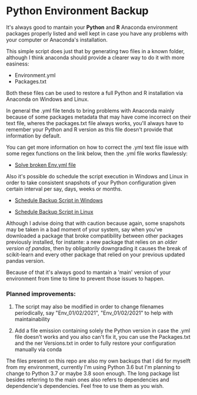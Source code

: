 # Python Environment Backup

It's always good to mantain your **Python** and **R** Anaconda environment packages properly listed and well kept in case you have any problems with your computer or Anaconda's installation.

This simple script does just that by generating two files in a known folder, although I think anaconda should provide a clearer way to do it with more easiness:

* Environment.yml
* Packages.txt

Both these files can be used to restore a full Python and R installation via Anaconda on Windows and Linux.

In general the .yml file tends to bring problems with Anaconda mainly because of some packages metadata that may have come incorrect on their text file, wheres the packages.txt file always works, you'll always have to remember your Python and R version as this file doesn't provide that information by default.

You can get more information on how to correct the .yml text file issue with some regex functions on the link below, then the .yml file works flawlessly:

- [Solve broken Env.yml file](https://github.com/conda/conda/issues/9624#issuecomment-801623523)

Also it's possible do schedule the script execution in Windows and Linux in order to take consistent snapshots of your Python configuration given certain interval per say, days, weeks or months.

- [Schedule Backup Script in Windows](https://towardsdatascience.com/automate-your-python-scripts-with-task-scheduler-661d0a40b279)

- [Schedule Backup Script in Linux](https://betterprogramming.pub/scheduling-python-scripts-on-linux-fa0d28a8f915)

Although I advise doing that with caution because again, some snapshots may be taken in a bad moment of your system, say when you've downloaded a package that broke compatibility between other packages previously installed, for instante: a new package that relies on an *older version of pandas*, then by obligatorily downgrading it causes the break of scikit-learn and every other package that relied on your previous updated pandas version.

Because of that it's always good to mantain a 'main' version of your environment from time to time to prevent those issues to happen.

### **Planned improvements:**

1. The script may also be modified in order to change filenames periodically, say "Env_01/02/2021", "Env_01/02/2021" to help with maintainability

1. Add a file emission containing solely the Python version in case the .yml file doesn't works and you also can't fix it, you can use the Packages.txt and the ner Versions.txt in order to fully restore your configuration manually via conda

The files present on this repo are also my own backups that I did for myselft from my environment, currently I'm using Python 3.6 but I'm planning to change to Python 3.7 or maybe 3.8 soon enough. The long package list besides referring to the main ones also refers to dependencies and dependencie's dependencies. Feel free to use them as you wish.